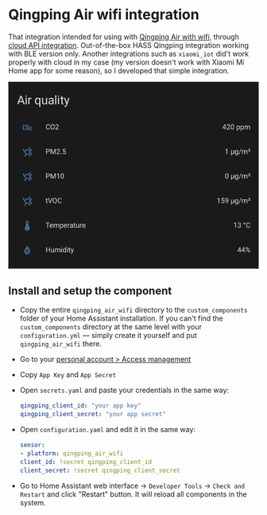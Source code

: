 # Qingping Air wifi integration

That integration intended for using with [Qingping Air with wifi](https://www.qingping.co/air-monitor/overview), through [cloud API integration](https://developer.qingping.co/main/guide/introduce). Out-of-the-box HASS Qingping integration working with BLE version only. Another integrations such as `xiaomi_iot` did't work properly with cloud in my case (my version doesn't work with Xiaomi Mi Home app for some reason), so I developed that simple integration.

![air_stats_widget](screenshots/air_quality_card.png)

## Install and setup the component

* Copy the entire `qingping_air_wifi` directory to the `custom_components` folder of your Home Assistant installation. If you can't find the `custom_components` directory at the same level with your `configuration.yml` — simply create it yourself and put `qingping_air_wifi` there.
* Go to your [personal account > Access management](<https://developer.qingping.co/personal/permissionApply>)
* Copy `App Key` and `App Secret`
* Open `secrets.yaml` and paste your credentials in the same way:

    ```yaml
    qingping_client_id: "your app key"
    qingping_client_secret: "your app secret"
    ```

* Open `configuration.yaml` and edit it in the same way:

    ```yaml
    sensor:
    - platform: qingping_air_wifi
    client_id: !secret qingping_client_id
    client_secret: !secret qingping_client_secret
    ```

* Go to Home Assistant web interface -> `Developer Tools` -> `Check and Restart` and click "Restart" button. It will reload all components in the system.

